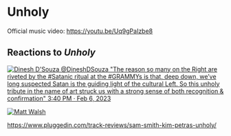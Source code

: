 # Unholy
Official music video: https://youtu.be/Uq9gPaIzbe8

## Reactions to _Unholy_

[![Dinesh D'Souza @DineshDSouza "The reason so many on the Right are riveted by the #Satanic ritual at the #GRAMMYs is that, deep down, we’ve long suspected Satan is the guiding light of the cultural Left. So this unholy tribute in the name of art struck us with a strong sense of both recognition & confirmation"
3:40 PM · Feb 6, 2023](https://user-images.githubusercontent.com/67705789/217977796-92c7dbe1-80c8-4d7b-9d6c-8bbf6f89d529.png)](https://twitter.com/DineshDSouza/status/1622711774179983386)

[![Matt Walsh](https://user-images.githubusercontent.com/67705789/217979092-5ae59e00-b00d-4d39-bde6-0dd6e988d355.png)](https://twitter.com/MattWalshBlog/status/1622649473938620429)

https://www.pluggedin.com/track-reviews/sam-smith-kim-petras-unholy/


